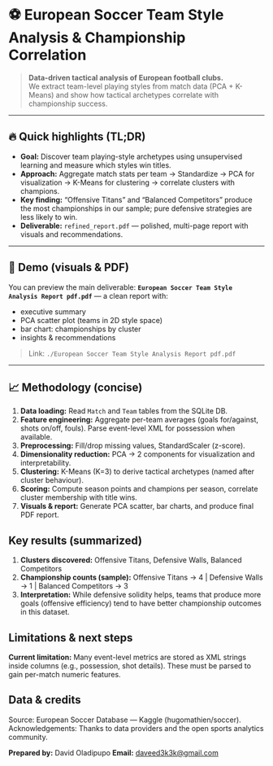 # ⚽ European Soccer Team Style Analysis & Championship Correlation

> **Data-driven tactical analysis of European football clubs.**  
> We extract team-level playing styles from match data (PCA + K-Means) and show how tactical archetypes correlate with championship success.

---

## 🔥 Quick highlights (TL;DR)
- **Goal:** Discover team playing-style archetypes using unsupervised learning and measure which styles win titles.
- **Approach:** Aggregate match stats per team → Standardize → PCA for visualization → K-Means for clustering → correlate clusters with champions.
- **Key finding:** “Offensive Titans” and “Balanced Competitors” produce the most championships in our sample; pure defensive strategies are less likely to win.
- **Deliverable:** `refined_report.pdf` — polished, multi-page report with visuals and recommendations.

---

## 🧭 Demo (visuals & PDF)
You can preview the main deliverable: **`European Soccer Team Style Analysis Report pdf.pdf`** — a clean report with:
- executive summary
- PCA scatter plot (teams in 2D style space)
- bar chart: championships by cluster
- insights & recommendations

> Link: `./European Soccer Team Style Analysis Report pdf.pdf`

---

## 📈 Methodology (concise)
1. **Data loading:** Read `Match` and `Team` tables from the SQLite DB.  
2. **Feature engineering:** Aggregate per-team averages (goals for/against, shots on/off, fouls). Parse event-level XML for possession when available.  
3. **Preprocessing:** Fill/drop missing values, StandardScaler (z-score).  
4. **Dimensionality reduction:** PCA → 2 components for visualization and interpretability.  
5. **Clustering:** K-Means (K=3) to derive tactical archetypes (named after cluster behaviour).  
6. **Scoring:** Compute season points and champions per season, correlate cluster membership with title wins.  
7. **Visuals & report:** Generate PCA scatter, bar charts, and produce final PDF report.

## Key results (summarized)
1. **Clusters discovered:** Offensive Titans, Defensive Walls, Balanced Competitors
2. **Championship counts (sample):** Offensive Titans → 4 | Defensive Walls → 1 | Balanced Competitors → 3
3. **Interpretation:** While defensive solidity helps, teams that produce more goals (offensive efficiency) tend to have better championship outcomes in this dataset.

## Limitations & next steps
  **Current limitation:** Many event-level metrics are stored as XML strings inside columns (e.g., possession, shot details). These must be parsed to gain per-match numeric features.

## Data & credits
Source: European Soccer Database — Kaggle (hugomathien/soccer).
Acknowledgements: Thanks to data providers and the open sports analytics community.


**Prepared by:** David Oladipupo
**Email:** daveed3k3k@gmail.com
